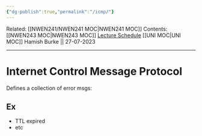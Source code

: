 ```yaml
---
{"dg-publish":true,"permalink":"/icmp/"}
---
```


Related: [[NWEN241/NWEN241 MOC\|NWEN241 MOC]]
Contents: [[NWEN243 MOC\|NWEN243 MOC]]
[Lecture Schedule](https://ecs.wgtn.ac.nz/Courses/NWEN243_2023T2/LectureSchedule)
[[UNI MOC\|UNI MOC]]
Hamish Burke || 27-07-2023
***

# Internet Control Message Protocol

Defines a collection of error msgs:

## Ex

- TTL expired 
- etc
